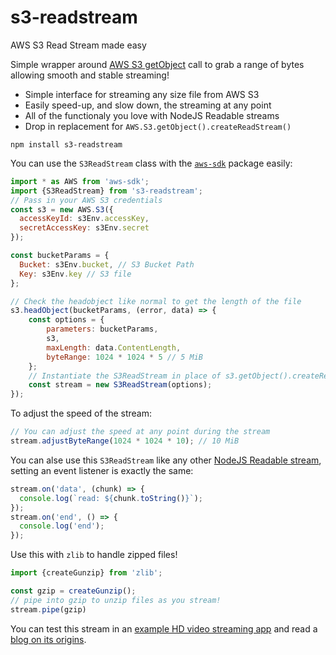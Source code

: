 # s3-readstream
AWS S3 Read Stream made easy

Simple wrapper around [AWS S3 getObject](https://docs.aws.amazon.com/AmazonS3/latest/API/API_GetObject.html) call to grab a range of bytes allowing smooth and stable streaming!
* Simple interface for streaming any size file from AWS S3
* Easily speed-up, and slow down, the streaming at any point
* All of the functionaly you love with NodeJS Readable streams
* Drop in replacement for `AWS.S3.getObject().createReadStream()`


```
npm install s3-readstream
```

You can use the `S3ReadStream` class with the [`aws-sdk`](https://www.npmjs.com/package/aws-sdk) package easily:

```js
import * as AWS from 'aws-sdk';
import {S3ReadStream} from 's3-readstream';
// Pass in your AWS S3 credentials
const s3 = new AWS.S3({
  accessKeyId: s3Env.accessKey,
  secretAccessKey: s3Env.secret
});

const bucketParams = {
  Bucket: s3Env.bucket, // S3 Bucket Path
  Key: s3Env.key // S3 file
};

// Check the headobject like normal to get the length of the file
s3.headObject(bucketParams, (error, data) => {
    const options = {
        parameters: bucketParams,
        s3,
        maxLength: data.ContentLength,
        byteRange: 1024 * 1024 * 5 // 5 MiB
    };
    // Instantiate the S3ReadStream in place of s3.getObject().createReadStream()
    const stream = new S3ReadStream(options);
});
```
To adjust the speed of the stream:
```js
// You can adjust the speed at any point during the stream
stream.adjustByteRange(1024 * 1024 * 10); // 10 MiB
```

You can alse use this `S3ReadStream` like any other [NodeJS Readable stream](https://nodejs.org/api/stream.html#readable-streams), setting an event listener is exactly the same:
```js
stream.on('data', (chunk) => {
  console.log(`read: ${chunk.toString()}`);
});
stream.on('end', () => {
  console.log('end');
});
```
Use this with `zlib` to handle zipped files!
```js
import {createGunzip} from 'zlib';

const gzip = createGunzip();
// pipe into gzip to unzip files as you stream!
stream.pipe(gzip)
```

You can test this stream in an [example HD video streaming app](https://github.com/about14sheep/awsstreaming) and read a [blog on its origins](https://dev.to/about14sheep/streaming-data-from-aws-s3-using-nodejs-stream-api-and-typescript-3dj0).
